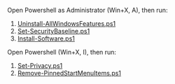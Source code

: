 Open Powershell as Administrator (Win+X, A), then run: 

1. [Uninstall-AllWindowsFeatures.ps1](Uninstall-AllWindowsFeatures.ps1)
1. [Set-SecurityBaseline.ps1](Set-SecurityBaseline.ps1)
1. [Install-Software.ps1](Install-Software.ps1)

Open Powershell (Win+X, I), then run:

1. [Set-Privacy.ps1](Set-Privacy.ps1)
1. [Remove-PinnedStartMenuItems.ps1](Remove-PinnedStartMenuItems.ps1)
